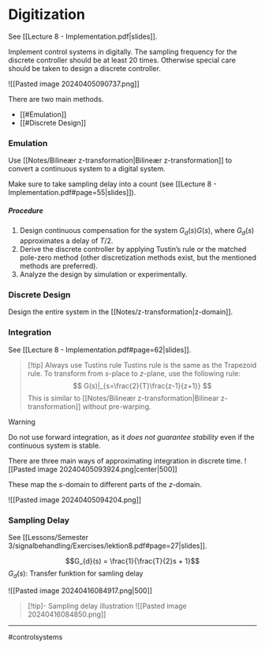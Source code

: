 # Digitization
See [[Lecture 8 - Implementation.pdf|slides]].

Implement control systems in digitally. The sampling frequency for the discrete controller should be at least 20 times. Otherwise special care should be taken to design a discrete controller.

![[Pasted image 20240405090737.png]]

There are two main methods.
- [[#Emulation]]
- [[#Discrete Design]]

### Emulation
Use [[Notes/Bilineær z-transformation|Bilineær z-transformation]] to convert a continuous system to a digital system.

Make sure to take sampling delay into a count (see [[Lecture 8 - Implementation.pdf#page=55|slides]]). 

##### Procedure
1. Design continuous compensation for the system $G_{d}(s)G(s)$, where $G_{d}(s)$ approximates a delay of $T/2$.
2. Derive the discrete controller by applying Tustin’s rule or the matched pole-zero method (other discretization methods exist, but the mentioned methods are preferred).
3. Analyze the design by simulation or experimentally.

### Discrete Design
Design the entire system in the [[Notes/z-transformation|z-domain]].

### Integration
See [[Lecture 8 - Implementation.pdf#page=62|slides]].

>[!tip] Always use Tustins rule
>Tustins rule is the same as the Trapezoid rule. To transform from $s$-place to $z$-plane, use the following rule:
>$$
>G(s)|_{s=\frac{2}{T}\frac{z-1}{z+1}}
>$$
>This is similar to [[Notes/Bilineær z-transformation|Bilinear z-transformation]] without pre-warping.

>[!warning]
> Do not use forward integration, as it *does not guarantee stability* even if the continuous system is stable.

There are three main ways of approximating integration in discrete time.
![[Pasted image 20240405093924.png|center|500]]

These map the $s$-domain to different parts of the $z$-domain.

![[Pasted image 20240405094204.png]]

### Sampling Delay
See [[Lessons/Semester 3/signalbehandling/Exercises/lektion8.pdf#page=27|slides]].

$$G_{d}(s) = \frac{1}{\frac{T}{2}s + 1}$$
$G_{d}(s)$: Transfer funktion for samling delay

![[Pasted image 20240416084917.png|500]]

>[!tip]- Sampling delay illustration
>![[Pasted image 20240416084850.png]]


---
#controlsystems

